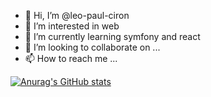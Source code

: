 - 👋 Hi, I’m @leo-paul-ciron
- 👀 I’m interested in web
- 🌱 I’m currently learning symfony and react 
- 💞️ I’m looking to collaborate on ...
- 📫 How to reach me ...

<!---
leo-paul-ciron/leo-paul-ciron is a ✨ special ✨ repository because its `README.md` (this file) appears on your GitHub profile.
You can click the Preview link to take a look at your changes.
--->

[![Anurag's GitHub stats](https://github-readme-stats.vercel.app/api?leo-paul-ciron=anuraghazra)](https://github.com/anuraghazra/github-readme-stats)
